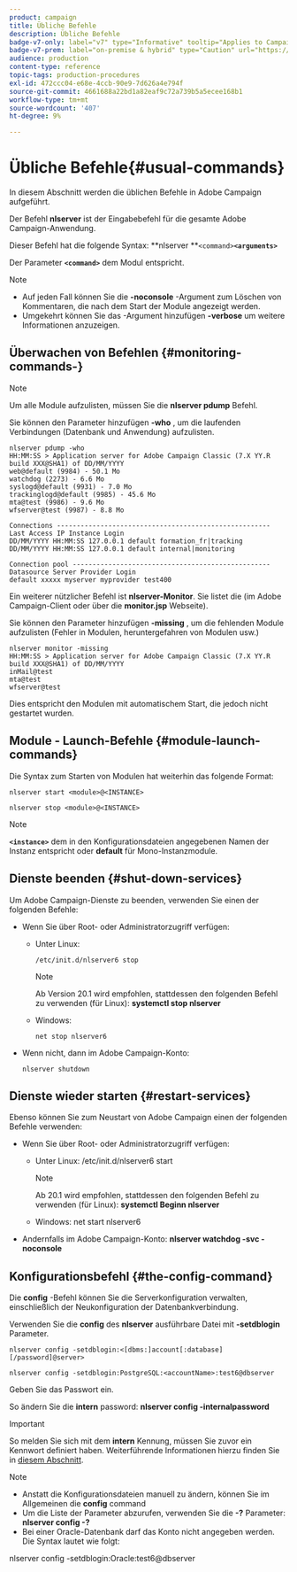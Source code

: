 ```yaml
---
product: campaign
title: Übliche Befehle
description: Übliche Befehle
badge-v7-only: label="v7" type="Informative" tooltip="Applies to Campaign Classic v7 only"
badge-v7-prem: label="on-premise & hybrid" type="Caution" url="https://experienceleague.adobe.com/docs/campaign-classic/using/installing-campaign-classic/architecture-and-hosting-models/hosting-models-lp/hosting-models.html" tooltip="Applies to on-premise and hybrid deployments only"
audience: production
content-type: reference
topic-tags: production-procedures
exl-id: 472ccc04-e68e-4ccb-90e9-7d626a4e794f
source-git-commit: 4661688a22bd1a82eaf9c72a739b5a5ecee168b1
workflow-type: tm+mt
source-wordcount: '407'
ht-degree: 9%

---
```


# Übliche Befehle{#usual-commands}



In diesem Abschnitt werden die üblichen Befehle in Adobe Campaign aufgeführt.

Der Befehl **nlserver** ist der Eingabebefehl für die gesamte Adobe Campaign-Anwendung.

Dieser Befehl hat die folgende Syntax: **nlserver **`<command>`****`<arguments>`****

Der Parameter **`<command>`** dem Modul entspricht.

>[!NOTE]
>
>* Auf jeden Fall können Sie die **-noconsole** -Argument zum Löschen von Kommentaren, die nach dem Start der Module angezeigt werden.
>* Umgekehrt können Sie das -Argument hinzufügen **-verbose** um weitere Informationen anzuzeigen.
>


## Überwachen von Befehlen {#monitoring-commands-}

>[!NOTE]
>
>Um alle Module aufzulisten, müssen Sie die **nlserver pdump** Befehl.

Sie können den Parameter hinzufügen **-who** , um die laufenden Verbindungen (Datenbank und Anwendung) aufzulisten.

```
nlserver pdump -who
HH:MM:SS > Application server for Adobe Campaign Classic (7.X YY.R build XXX@SHA1) of DD/MM/YYYY
web@default (9984) - 50.1 Mo
watchdog (2273) - 6.6 Mo
syslogd@default (9931) - 7.0 Mo
trackinglogd@default (9985) - 45.6 Mo
mta@test (9986) - 9.6 Mo
wfserver@test (9987) - 8.8 Mo

Connections ------------------------------------------------------
Last Access IP Instance Login 
DD/MM/YYYY HH:MM:SS 127.0.0.1 default formation_fr|tracking
DD/MM/YYYY HH:MM:SS 127.0.0.1 default internal|monitoring

Connection pool --------------------------------------------------
Datasource Server Provider Login 
default xxxxx myserver myprovider test400
```

Ein weiterer nützlicher Befehl ist **nlserver-Monitor**. Sie listet die (im Adobe Campaign-Client oder über die **monitor.jsp** Webseite).

Sie können den Parameter hinzufügen **-missing** , um die fehlenden Module aufzulisten (Fehler in Modulen, heruntergefahren von Modulen usw.)

```
nlserver monitor -missing
HH:MM:SS > Application server for Adobe Campaign Classic (7.X YY.R build XXX@SHA1) of DD/MM/YYYY
inMail@test
mta@test
wfserver@test
```

Dies entspricht den Modulen mit automatischem Start, die jedoch nicht gestartet wurden.

## Module - Launch-Befehle {#module-launch-commands}

Die Syntax zum Starten von Modulen hat weiterhin das folgende Format:

```
nlserver start <module>@<INSTANCE>
```

```
nlserver stop <module>@<INSTANCE>
```

>[!NOTE]
>
>**`<instance>`** dem in den Konfigurationsdateien angegebenen Namen der Instanz entspricht oder **default** für Mono-Instanzmodule.

## Dienste beenden {#shut-down-services}

Um Adobe Campaign-Dienste zu beenden, verwenden Sie einen der folgenden Befehle:

* Wenn Sie über Root- oder Administratorzugriff verfügen:

   * Unter Linux:

      ```
      /etc/init.d/nlserver6 stop
      ```

      >[!NOTE]
      >
      >Ab Version 20.1 wird empfohlen, stattdessen den folgenden Befehl zu verwenden (für Linux): **systemctl stop nlserver**

   * Windows:

      ```
      net stop nlserver6
      ```

* Wenn nicht, dann im Adobe Campaign-Konto:

   ```
   nlserver shutdown 
   ```

## Dienste wieder starten {#restart-services}

Ebenso können Sie zum Neustart von Adobe Campaign einen der folgenden Befehle verwenden:

* Wenn Sie über Root- oder Administratorzugriff verfügen:

   * Unter Linux: /etc/init.d/nlserver6 start

      >[!NOTE]
      >
      >Ab 20.1 wird empfohlen, stattdessen den folgenden Befehl zu verwenden (für Linux): **systemctl Beginn nlserver**

   * Windows: net start nlserver6

* Andernfalls im Adobe Campaign-Konto: **nlserver watchdog -svc -noconsole**

## Konfigurationsbefehl {#the-config-command}

Die **config** -Befehl können Sie die Serverkonfiguration verwalten, einschließlich der Neukonfiguration der Datenbankverbindung.

Verwenden Sie die **config** des **nlserver** ausführbare Datei mit **-setdblogin** Parameter.

```
nlserver config -setdblogin:<[dbms:]account[:database][/password]@server>
```

```
nlserver config -setdblogin:PostgreSQL:<accountName>:test6@dbserver
```

Geben Sie das Passwort ein.

So ändern Sie die **intern** password: **nlserver config -internalpassword**

>[!IMPORTANT]
>
>So melden Sie sich mit dem **intern** Kennung, müssen Sie zuvor ein Kennwort definiert haben. Weiterführende Informationen hierzu finden Sie in [diesem Abschnitt](../../installation/using/configuring-campaign-server.md#internal-identifier).

>[!NOTE]
>
>* Anstatt die Konfigurationsdateien manuell zu ändern, können Sie im Allgemeinen die **config** command
>* Um die Liste der Parameter abzurufen, verwenden Sie die **-?** Parameter: **nlserver config -?**
>* Bei einer Oracle-Datenbank darf das Konto nicht angegeben werden. Die Syntax lautet wie folgt:
>
>  nlserver config -setdblogin:Oracle:test6@dbserver
